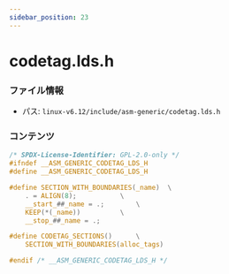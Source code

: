 ```yaml
---
sidebar_position: 23
---
```

# codetag.lds.h

### ファイル情報

- パス: `linux-v6.12/include/asm-generic/codetag.lds.h`

### コンテンツ

```h
/* SPDX-License-Identifier: GPL-2.0-only */
#ifndef __ASM_GENERIC_CODETAG_LDS_H
#define __ASM_GENERIC_CODETAG_LDS_H

#define SECTION_WITH_BOUNDARIES(_name)	\
	. = ALIGN(8);			\
	__start_##_name = .;		\
	KEEP(*(_name))			\
	__stop_##_name = .;

#define CODETAG_SECTIONS()		\
	SECTION_WITH_BOUNDARIES(alloc_tags)

#endif /* __ASM_GENERIC_CODETAG_LDS_H */

```
